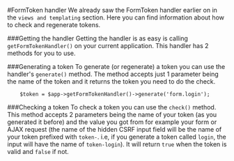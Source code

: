 #FormToken handler
We already saw the FormToken handler earlier on in the `views and templating` section. Here you can find information about how to check and regenerate tokens.

###Getting the handler
Getting the handler is as easy is calling `getFormTokenHandler()` on your current application. This handler has 2 methods for you to use.

###Generating a token
To generate (or regenerate) a token you can use the handler's `generate()` method. The method accepts just 1 parameter being the name of the token and it returns the token you need to do the check.

```
    $token = $app->getFormTokenHandler()->generate('form.login');
```

###Checking a token
To check a token you can use the `check()` method. This method accepts 2 parameters being the name of your token (as you generated it before) and the value you got from for example your form or AJAX request (the name of the hidden CSRF input field will be the name of your token prefixed with `token-`. i.e, if you generate a token called `login`, the input will have the name of `token-login`). It will return `true` when the token is valid and `false` if not.
